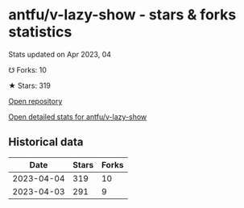 # antfu/v-lazy-show - stars & forks statistics

Stats updated on Apr 2023, 04

☋ Forks: 10

★ Stars: 319

[Open repository](https://github.com/antfu/v-lazy-show)

[Open detailed stats for antfu/v-lazy-show](https://reviewgithub.com/rep/antfu/v-lazy-show)

## Historical data
| Date | Stars | Forks |
|------|-------|-------|
| 2023-04-04 | 319 | 10 | 
| 2023-04-03 | 291 | 9 | 

